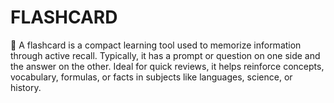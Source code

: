# FLASHCARD
📝 A flashcard is a compact learning tool used to memorize information through active recall. Typically, it has a prompt or question on one side and the answer on the other. Ideal for quick reviews, it helps reinforce concepts, vocabulary, formulas, or facts in subjects like languages, science, or history. 
